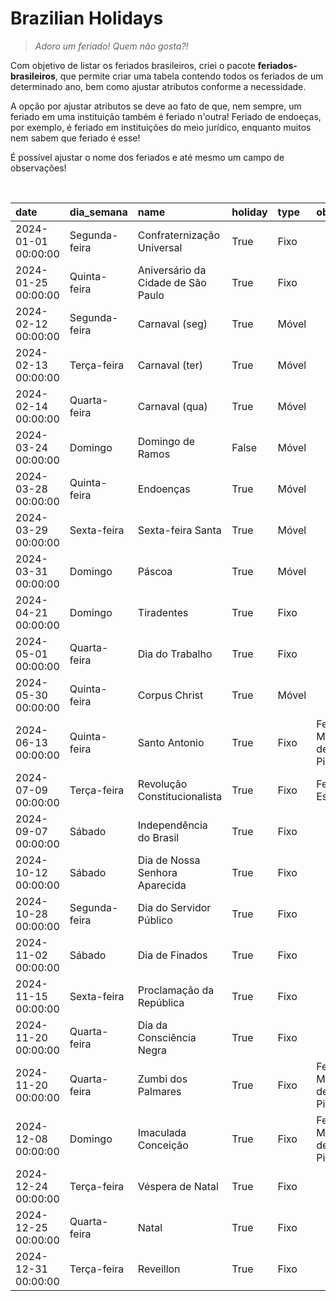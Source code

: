 # Brazilian Holidays

> _Adoro um feriado! Quem não gosta?!_

Com objetivo de listar os feriados brasileiros, criei o pacote
 **feriados-brasileiros**, que permite criar uma tabela 
contendo todos os feriados de um determinado ano, bem como ajustar atributos
conforme a necessidade.

A opção por ajustar atributos se deve ao fato de que, nem sempre, um feriado em
uma instituição também é feriado
n'outra! Feriado de endoeças, por exemplo, é feriado em instituições do meio
jurídico, enquanto muitos nem sabem que
feriado é esse!

É possível ajustar o nome dos feriados e até mesmo um campo de observações!

<br>

| date                | dia_semana    | name                               | holiday | type  | obs                             |
| :------------------ | :------------ | :--------------------------------- | :------ | :---- | :------------------------------ |
| 2024-01-01 00:00:00 | Segunda-feira | Confraternização Universal         | True    | Fixo  |                                 |
| 2024-01-25 00:00:00 | Quinta-feira  | Aniversário da Cidade de São Paulo | True    | Fixo  |                                 |
| 2024-02-12 00:00:00 | Segunda-feira | Carnaval (seg)                     | True    | Móvel |                                 |
| 2024-02-13 00:00:00 | Terça-feira   | Carnaval (ter)                     | True    | Móvel |                                 |
| 2024-02-14 00:00:00 | Quarta-feira  | Carnaval (qua)                     | True    | Móvel |                                 |
| 2024-03-24 00:00:00 | Domingo       | Domingo de Ramos                   | False   | Móvel |                                 |
| 2024-03-28 00:00:00 | Quinta-feira  | Endoenças                          | True    | Móvel |                                 |
| 2024-03-29 00:00:00 | Sexta-feira   | Sexta-feira Santa                  | True    | Móvel |                                 |
| 2024-03-31 00:00:00 | Domingo       | Páscoa                             | True    | Móvel |                                 |
| 2024-04-21 00:00:00 | Domingo       | Tiradentes                         | True    | Fixo  |                                 |
| 2024-05-01 00:00:00 | Quarta-feira  | Dia do Trabalho                    | True    | Fixo  |                                 |
| 2024-05-30 00:00:00 | Quinta-feira  | Corpus Christ                      | True    | Móvel |                                 |
| 2024-06-13 00:00:00 | Quinta-feira  | Santo Antonio                      | True    | Fixo  | Feriado Municipal de Piracicaba |
| 2024-07-09 00:00:00 | Terça-feira   | Revolução Constitucionalista       | True    | Fixo  | Feriado Estadual                |
| 2024-09-07 00:00:00 | Sábado        | Independência do Brasil            | True    | Fixo  |                                 |
| 2024-10-12 00:00:00 | Sábado        | Dia de Nossa Senhora Aparecida     | True    | Fixo  |                                 |
| 2024-10-28 00:00:00 | Segunda-feira | Dia do Servidor Público            | True    | Fixo  |                                 |
| 2024-11-02 00:00:00 | Sábado        | Dia de Finados                     | True    | Fixo  |                                 |
| 2024-11-15 00:00:00 | Sexta-feira   | Proclamação da República           | True    | Fixo  |                                 |
| 2024-11-20 00:00:00 | Quarta-feira  | Dia da Consciência Negra           | True    | Fixo  |                                 |
| 2024-11-20 00:00:00 | Quarta-feira  | Zumbi dos Palmares                 | True    | Fixo  | Feriado Municipal de Piracicaba |
| 2024-12-08 00:00:00 | Domingo       | Imaculada Conceição                | True    | Fixo  | Feriado Municipal de Piracicaba |
| 2024-12-24 00:00:00 | Terça-feira   | Véspera de Natal                   | True    | Fixo  |                                 |
| 2024-12-25 00:00:00 | Quarta-feira  | Natal                              | True    | Fixo  |                                 |
| 2024-12-31 00:00:00 | Terça-feira   | Reveillon                          | True    | Fixo  |                                 |
